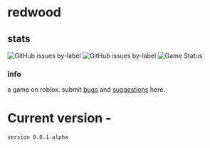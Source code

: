 # redwood

## stats
![GitHub issues by-label](https://img.shields.io/github/issues-raw/gamesphere/redwood/bug.svg?label=bugs)
![GitHub issues by-label](https://img.shields.io/github/issues-raw/gamesphere/redwood/suggestion.svg?label=suggestions)
![Game Status](https://img.shields.io/badge/gamesphere--status-OPEN-brightgreen.svg)
### info
a game on roblox. submit [bugs](https://github.com/gamesphere/redwood/issues) and [suggestions](https://github.com/gamesphere/redwood/issues) here.

# Current version - 
```
version 0.0.1-alpha
```
